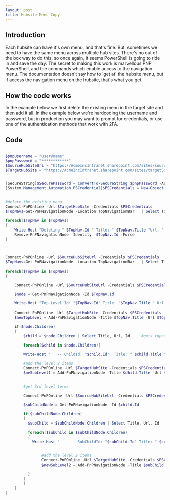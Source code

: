 ```yaml
---
layout: post
title: Hubsite Menu Copy
---
```


## Introduction

Each hubsite can have it's own menu, and that's fine. But, sometimes we need to have the same menu across multiple hub sites. There's no out of the box way to do this, so once again, it seems PowerShell is going to ride in and save the day. 
The secret to making this work is marvellous PNP PowerShell, and the commands which enable access to the navigation menu. The documentation doesn't say how to 'get at' the hubsite menu, but if access the navigation menu on the hubsite, that's what you get.

## How the code works

In the example below we first delete the existing menu in the target site and then add it all. In the example below we're hardcoding the username and password, but in production you may want to prompt for credentials, or use one of the authentication methods that work with 2FA.

## Code

```PowerShell

$pnpUsername = "user@name"
$pnpPassword = "************"
$SourceHubSiteUrl = "https://AcmeIncIntranet.sharepoint.com/sites/sourceSite"
$TargetHubSite = "https://AcmeIncIntranet.sharepoint.com/sites/targetSite"


[SecureString]$SecurePassword = ConvertTo-SecureString $pnpPassword -AsPlainText -Force
[System.Management.Automation.PSCredential]$PSCredentials = New-Object System.Management.Automation.PSCredential($pnpUsername, $SecurePassword)


#delete the existing menu
Connect-PnPOnline -Url $TargetHubSite -Credentials $PSCredentials
$TopNavs=Get-PnPNavigationNode -Location TopNavigationBar   | Select Title, Url, Id

foreach($TopNav in $TopNavs)
{
    Write-Host "Deleting " $TopNav.Id " Title: " $TopNav.Title "Url: " $TopNav.Url -ForegroundColor DarkRed
    Remove-PnPNavigationNode -Identity  $TopNav.Id -Force
}



Connect-PnPOnline -Url $SourceHubSiteUrl -Credentials $PSCredentials
$TopNavs=Get-PnPNavigationNode -Location TopNavigationBar   | Select Title, Url, Id

foreach($TopNav in $TopNavs)
{

    Connect-PnPOnline -Url $SourceHubSiteUrl -Credentials $PSCredentials

    $node = Get-PnPNavigationNode -Id $TopNav.Id 

    Write-Host "Top Level Id: "$TopNav.Id" Title: "$TopNav.Title " Url: "$TopNav.Url -ForegroundColor Yellow
  
    Connect-PnPOnline -Url $TargetHubSite -Credentials $PSCredentials
    $newTopLevel = Add-PnPNavigationNode -Title $TopNav.Title -Url $TopNav.Url -Location "TopNavigationBar"

    if($node.Children)
    {
        $child = $node.Children | Select Title, Url, Id     #gets topnavs children

        foreach($child in $node.Children){

        Write-Host "   -- ChildId: "$child.Id"  Title: " $child.Title "Url: "$child.Url -ForegroundColor Green

        #add the level 2 items
        Connect-PnPOnline -Url $TargetHubSite -Credentials $PSCredentials
        $neSubLevel1 = Add-PnPNavigationNode -Title $child.Title -Url $child.Url -Location "TopNavigationBar" -Parent $newTopLevel.Id


        #get 3rd level terms

        Connect-PnPOnline -Url $SourceHubSiteUrl -Credentials $PSCredentials

        $subChildNode = Get-PnPNavigationNode -Id $child.Id 

        if($subChildNode.Children)
        {
          $subChild = $subChildNode.Children | Select Title, Url, Id   #gets childrens children

          foreach($subChild in $subChildNode.Children)
          {
            Write-Host "     -- SubChildId: "$subChild.Id" Title: " $subChild.Title "Url: "$subChild.Url -ForegroundColor DarkGreen


                #add the level 2 items
                Connect-PnPOnline -Url $TargetHubSite -Credentials $PSCredentials
                $newSubLevel2 = Add-PnPNavigationNode -Title $subChild.Title -Url $subChild.Url -Location "TopNavigationBar" -Parent $neSubLevel1.Id

          }
        }
        }
    }
}